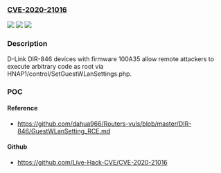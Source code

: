 ### [CVE-2020-21016](https://cve.mitre.org/cgi-bin/cvename.cgi?name=CVE-2020-21016)
![](https://img.shields.io/static/v1?label=Product&message=n%2Fa&color=blue)
![](https://img.shields.io/static/v1?label=Version&message=n%2Fa&color=blue)
![](https://img.shields.io/static/v1?label=Vulnerability&message=n%2Fa&color=brighgreen)

### Description

D-Link DIR-846 devices with firmware 100A35 allow remote attackers to execute arbitrary code as root via HNAP1/control/SetGuestWLanSettings.php.

### POC

#### Reference
- https://github.com/dahua966/Routers-vuls/blob/master/DIR-846/GuestWLanSetting_RCE.md

#### Github
- https://github.com/Live-Hack-CVE/CVE-2020-21016

